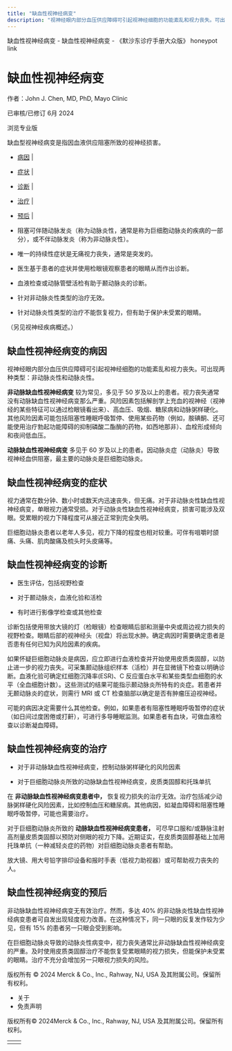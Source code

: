 ```yaml
---
title: "缺血性视神经病变"
description: "视神经眼内部分血压供应障碍可引起视神经细胞的功能紊乱和视力丧失。可出现两种类型：非动脉炎性和动脉炎性。"
---
```


﻿缺血性视神经病变 \- 缺血性视神经病变 \- 《默沙东诊疗手册大众版》 honeypot link

# 缺血性视神经病变

作者：John J. Chen, MD, PhD, Mayo Clinic

已审核/已修订 6月 2024

浏览专业版

缺血型视神经病变是指因血液供应阻塞所致的视神经损害。

- [病因](#病因_v799851_zh) \|
- [症状](#症状_v799858_zh) \|
- [诊断](#诊断_v799864_zh) \|
- [治疗](#治疗_v799868_zh) \|
- [预后](#预后_v7525664_zh) \|

- 阻塞可伴随动脉发炎（称为动脉炎性，通常是称为巨细胞动脉炎的疾病的一部分），或不伴动脉发炎（称为非动脉炎性）。

- 唯一的持续性症状是无痛视力丧失，通常是突发的。

- 医生基于患者的症状并使用检眼镜观察患者的眼睛从而作出诊断。

- 血液检查或动脉管壁活检有助于颞动脉炎的诊断。

- 针对非动脉炎性类型的治疗无效。

- 针对动脉炎性类型的治疗不能恢复视力，但有助于保护未受累的眼睛。


（另见视神经疾病概述。）

## 缺血性视神经病变的病因

视神经眼内部分血压供应障碍可引起视神经细胞的功能紊乱和视力丧失。可出现两种类型：非动脉炎性和动脉炎性。

**非动脉缺血性视神经病变** 较为常见，多见于 50 岁及以上的患者。视力丧失通常没有动脉缺血性视神经病变那么严重。风险因素包括解剖学上充血的视神经（视神经的某些特征可以通过检眼镜看出来）、高血压、吸烟、糖尿病和动脉粥样硬化。其他风险因素可能包括阻塞性睡眠呼吸暂停、使用某些药物（例如，胺碘酮、还可能使用治疗勃起功能障碍的抑制磷酸二酯酶的药物，如西地那非）、血栓形成倾向和夜间低血压。

**动脉缺血性视神经病变** 多见于 60 岁及以上的患者。因动脉炎症（动脉炎）导致视神经血供阻塞，最主要的动脉炎是巨细胞动脉炎。

## 缺血性视神经病变的症状

视力通常在数分钟、数小时或数天内迅速丧失，但无痛。对于非动脉炎性缺血性视神经病变，单眼视力通常受损。对于动脉炎性缺血性视神经病变，损害可能涉及双眼。受累眼的视力下降程度可从接近正常到完全失明。

巨细胞动脉炎患者以老年人多见，视力下降的程度也相对较重。可伴有咀嚼时颌痛、头痛、肌肉酸痛及梳头时头皮痛等。

## 缺血性视神经病变的诊断

- 医生评估，包括视野检查

- 对于颞动脉炎，血液化验和活检

- 有时进行影像学检查或其他检查


诊断包括使用带放大镜的灯（检眼镜）检查眼睛后部和测量中央或周边视力损失的视野检查。眼睛后部的视神经头（视盘）将出现水肿。确定病因时需要确定患者是否患有任何已知为风险因素的疾病。

如果怀疑巨细胞动脉炎是病因，应立即进行血液检查并开始使用皮质类固醇，以防止进一步的视力丧失。可采集颞动脉组织样本（活检）并在显微镜下检查以明确诊断。血液化验可确定红细胞沉降率(ESR)、C 反应蛋白水平和某些类型血细胞的水平（全血细胞计数）。这些测试的结果可能指示颞动脉炎所特有的炎症。若患者并无颞动脉炎的症状，则需行 MRI 或 CT 检查脑部以确定是否有肿瘤压迫视神经。

可能的病因决定需要什么其他检查。例如，如果患者有阻塞性睡眠呼吸暂停的症状（如日间过度困倦或打鼾），可进行多导睡眠监测。如果患者有血块，可做血液检查以诊断凝血障碍。

## 缺血性视神经病变的治疗

- 对于非动脉缺血性视神经病变，控制动脉粥样硬化的风险因素

- 对于巨细胞动脉炎所致的动脉缺血性视神经病变，皮质类固醇和托珠单抗


在 **非动脉缺血性视神经病变患者中，** 恢复视力损失的治疗无效。治疗包括减少动脉粥样硬化风险因素，比如控制血压和糖尿病。其他病因，如凝血障碍和阻塞性睡眠呼吸暂停，可能也需要治疗。

对于巨细胞动脉炎所致的 **动脉缺血性视神经病变患者，** 可尽早口服和/或静脉注射高剂量皮质类固醇以预防对侧眼的视力下降。近期证实，在皮质类固醇基础上加用托珠单抗（一种减轻炎症的药物）对巨细胞动脉炎患者有帮助。

放大镜、用大号铅字排印设备和报时手表（低视力助视器）或可帮助视力丧失的人。

## 缺血性视神经病变的预后

非动脉缺血性视神经病变无有效治疗。然而，多达 40% 的非动脉炎性缺血性视神经病变患者可自发出现轻度视力改善。在这种情况下，同一只眼的反复发作较为少见，但有 15% 的患者另一只眼会受到影响。

在巨细胞动脉炎导致的动脉炎性病变中，视力丧失通常比非动脉缺血性视神经病变的严重。及时使用皮质类固醇治疗不能恢复受累眼睛的视力损失，但能保护未受累的眼睛。治疗不充分会增加另一只眼视力损失的风险。



版权所有 © 2024
Merck & Co., Inc., Rahway, NJ, USA 及其附属公司。保留所有权利。

- 关于
- 免责声明

版权所有© 2024Merck & Co., Inc., Rahway, NJ, USA 及其附属公司。保留所有权利。

|     |     |
| --- | --- |
|  |  |